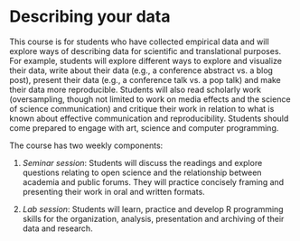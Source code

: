 # Describing your data


This course is for students who have collected empirical data and will explore ways of describing data for scientific and translational purposes.
For example, students will explore different ways to explore and visualize their data, write about their data (e.g., a conference abstract vs. a blog post), present their data (e.g., a conference talk vs. a pop talk) and make their data more reproducible. Students will also read scholarly work (oversampling, though not limited to work on media effects and the science of science communication) and critique their work in relation to what is known about effective communication and reproducibility. Students should come prepared to engage with art, science and computer programming.

The course has two weekly components:

1. _Seminar session_: Students will discuss the readings and explore questions relating to open science and the relationship between academia and public forums. They will practice concisely framing and presenting their work in oral and written formats.

2. _Lab session_: Students will learn, practice and develop R programming skills for the organization, analysis, presentation and archiving of their data and research.
